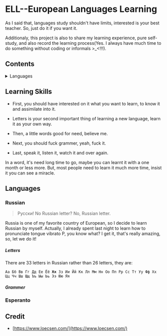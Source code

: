 # ELL--European Languages Learning

As I said that, languages study shouldn't have limits, interested is your best teacher. So, just do it if you want it.

Additionaly, this project is also to share my learning experience, pure self-study, and also record the learning process(Yes. I always have much time to do something without coding or informals >_<!!!).



## Contents

<details>
<summary>Languages</summary>

* [Learning Skills](#learnig-skills)
* [Languages](#Languages)
    * [Russian](#Russian)
        * [Letters](#Letters)
        * [Grammer](#Grammer)
    * [Esperanto](#Esperanto)
    * [French](#French)
    * [Spanish](#Spanish)
    * [](#)
    * [](#)
* [Credit](#Credit)

</details>

## Learning Skills

- First, you should have interested on it what you want to learn, to know it and assimilate into it.

- Letters is your second important thing of learning a new language, learn it as your own way.

- Then, a little words good for need, believe me.

- Next, you should fuck grammer, yeah, fuck it.

- Last, speak it, listen it, watch it and over again.

In a word, it's need long time to go, maybe you can learnt it with a one month or less more. But, most people need to learn it much more time, insist it you can see a miracle.


## Languages

### Russian

> Pусски! No Russian letter? No, Russian letter.

Russia is one of my favorite country of European, so I decide to learn Russian by myself. Actually, I already spent last night to learn how to pronunciate tongue vibrato P, you know what? I get it, that's really amazing, so, let we do it!

##### Letters

There are 33 letters in Russian rather than 26 letters, they are:

`Аа Бб Вв Гг Дд Ее Ёё Жж Зз Ии Йй Кк Лл Мм Нн Оо Пп Рр Сс Тт Уу Фф Хх Цц Чч Шш Щщ Ъъ Ыы Ьь Ээ Юю Яя`

##### Grammer



### Esperanto


## Credit

- [https://www.loecsen.com/](https://www.loecsen.com/) 




